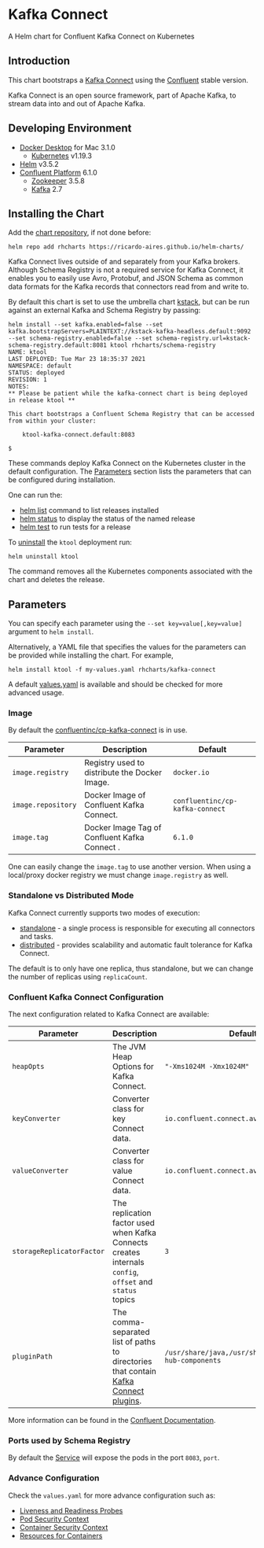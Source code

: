 # Kafka Connect

A Helm chart for Confluent Kafka Connect on Kubernetes

## Introduction

This chart bootstraps a [Kafka Connect](https://kafka.apache.org/documentation/#connect) using the [Confluent](https://docs.confluent.io/platform/current/connect/index.html) stable version.

Kafka Connect is an open source framework, part of Apache Kafka, to stream data into and out of Apache Kafka.

## Developing Environment

- [Docker Desktop](https://www.docker.com/get-started) for Mac 3.1.0
  - [Kubernetes](https://kubernetes.io) v1.19.3
- [Helm](https://helm.sh) v3.5.2
- [Confluent Platform](https://docs.confluent.io/platform/current/overview.html) 6.1.0
  - [Zookeeper](https://zookeeper.apache.org/doc/r3.6.2/index.html) 3.5.8
  - [Kafka](https://kafka.apache.org/27/documentation.html) 2.7

## Installing the Chart

Add the [chart repository](https://helm.sh/docs/helm/helm_repo_add/), if not done before:

```shell
helm repo add rhcharts https://ricardo-aires.github.io/helm-charts/
```

Kafka Connect lives outside of and separately from your Kafka brokers. Although Schema Registry is not a required service for Kafka Connect, it enables you to easily use Avro, Protobuf, and JSON Schema as common data formats for the Kafka records that connectors read from and write to.

By default this chart is set to use the umbrella chart [kstack](https://github.com/ricardo-aires/helm-charts/charts/kstack), but can be run against an external Kafka and Schema Registry by passing:

```console
helm install --set kafka.enabled=false --set kafka.bootstrapServers=PLAINTEXT://kstack-kafka-headless.default:9092 --set schema-registry.enabled=false --set schema-registry.url=kstack-schema-registry.default:8081 ktool rhcharts/schema-registry
NAME: ktool
LAST DEPLOYED: Tue Mar 23 18:35:37 2021
NAMESPACE: default
STATUS: deployed
REVISION: 1
NOTES:
** Please be patient while the kafka-connect chart is being deployed in release ktool **

This chart bootstraps a Confluent Schema Registry that can be accessed from within your cluster:

    ktool-kafka-connect.default:8083

$
```

These commands deploy Kafka Connect on the Kubernetes cluster in the default configuration. The [Parameters](#parameters) section lists the parameters that can be configured during installation.

One can run the:

- [helm list](https://helm.sh/docs/helm/helm_list/) command to list releases installed
- [helm status](https://helm.sh/docs/helm/helm_status/) to display the status of the named release
- [helm test](https://helm.sh/docs/helm/helm_test/) to run tests for a release

To [uninstall](https://helm.sh/docs/helm/helm_uninstall/) the `ktool` deployment run:

```console
helm uninstall ktool
```

The command removes all the Kubernetes components associated with the chart and deletes the release.

## Parameters

You can specify each parameter using the `--set key=value[,key=value]` argument to `helm install`.

Alternatively, a YAML file that specifies the values for the parameters can be provided while installing the chart. For example,

```console
helm install ktool -f my-values.yaml rhcharts/kafka-connect
```

A default [values.yaml](./values.yaml) is available and should be checked for more advanced usage.

### Image

By default the [confluentinc/cp-kafka-connect](https://hub.docker.com/r/confluentinc/cp-kafka-connect) is in use.

| Parameter          | Description                                    | Default                         |
| ------------------ | ---------------------------------------------- | ------------------------------- |
| `image.registry`   | Registry used to distribute the Docker Image.  | `docker.io`                     |
| `image.repository` | Docker Image of Confluent Kafka Connect.       | `confluentinc/cp-kafka-connect` |
| `image.tag`        | Docker Image Tag of Confluent Kafka Connect .  | `6.1.0`                         |

One can easily change the `image.tag` to use another version. When using a local/proxy docker registry we must change `image.registry` as well.

### Standalone vs Distributed Mode

Kafka Connect currently supports two modes of execution:

- [standalone](https://docs.confluent.io/platform/current/connect/concepts.html#standalone-workers) - a single process is responsible for executing all connectors and tasks.
- [distributed](https://docs.confluent.io/platform/current/connect/concepts.html#distributed-workershttps://docs.confluent.io/platform/current/connect/concepts.html#distributed-workers) - provides scalability and automatic fault tolerance for Kafka Connect.

The default is to only have one replica, thus standalone, but we can change the number of replicas using `replicaCount`.

### Confluent Kafka Connect Configuration

The next configuration related to Kafka Connect are available:

| Parameter                 | Description                                                                                                                                                               | Default                                               |
| ------------------------- | ------------------------------------------------------------------------------------------------------------------------------------------------------------------------- | ----------------------------------------------------- |
| `heapOpts`                | The JVM Heap Options for Kafka Connect.                                                                                                                                   | `"-Xms1024M -Xmx1024M"`                               |
| `keyConverter`            | Converter class for key Connect data.                                                                                                                                     | `io.confluent.connect.avro.AvroConverter`             |
| `valueConverter`          | Converter class for value Connect data.                                                                                                                                   | `io.confluent.connect.avro.AvroConverter`             |
| `storageReplicatorFactor` | The replication factor used when Kafka Connects creates internals `config`, `offset` and `status` topics                                                                  | `3`                                                   |
| `pluginPath`              | The comma-separated list of paths to directories that contain [Kafka Connect plugins](https://docs.confluent.io/home/connect/userguide.html#installing-kconnect-plugins). | `/usr/share/java,/usr/share/confluent-hub-components` |

More information can be found in the [Confluent Documentation](https://docs.confluent.io/platform/current/connect/references/allconfigs.html).

### Ports used by Schema Registry

By default the [Service](https://kubernetes.io/docs/concepts/services-networking/service/#headless-services) will expose the pods in the port `8083`, `port`.

### Advance Configuration

Check the `values.yaml` for more advance configuration such as:

- [Liveness and Readiness Probes](https://kubernetes.io/docs/tasks/configure-pod-container/configure-liveness-readiness-startup-probes/#configure-probes)
- [Pod Security Context](https://kubernetes.io/docs/tasks/configure-pod-container/security-context/#set-the-security-context-for-a-pod)
- [Container Security Context](https://kubernetes.io/docs/tasks/configure-pod-container/security-context/#set-the-security-context-for-a-container)
- [Resources for Containers](https://kubernetes.io/docs/concepts/configuration/manage-resources-containers/)
